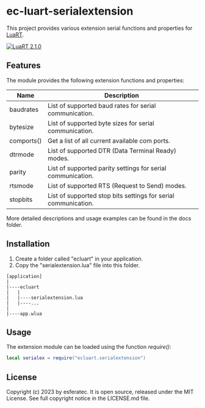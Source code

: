# ec-luart-serialextension

This project provides various extension serial functions and properties for [LuaRT](https://www.luart.org/).

[![LuaRT 2.1.0](https://badgen.net/badge/LuaRT/2.1.0/blue)](https://github.com/samyeyo/LuaRT)

## Features

The module provides the following extension functions and properties:

| Name | Description
| --- | --- |
| baudrates | List of supported baud rates for serial communication. |
| bytesize | List of supported byte sizes for serial communication. |
| comports() | Get a list of all current available com ports.
| dtrmode | List of supported DTR (Data Terminal Ready) modes. |
| parity | List of supported parity settings for serial communication. |
| rtsmode | List of supported RTS (Request to Send) modes. |
|stopbits | List of supported stop bits settings for serial communication. |

More detailed descriptions and usage examples can be found in the docs folder.

## Installation

1. Create a folder called "ecluart" in your application.
2. Copy the "serialextension.lua" file into this folder.

```text
[application]
|
|----ecluart
|   |
|   |----serialextension.lua
|   |----...
|
|----app.wlua
```

## Usage

The extension module can be loaded using the function *require()*:

```lua
local serialex = require("ecluart.serialextension") 
```

## License

Copyright (c) 2023 by esferatec.
It is open source, released under the MIT License.
See full copyright notice in the LICENSE.md file.
